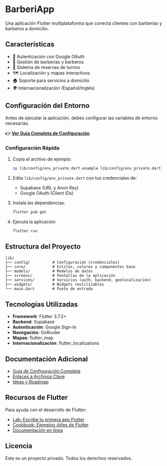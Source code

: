 # BarberiApp

Una aplicación Flutter multiplataforma que conecta clientes con barberías y barberos a domicilio.

## Características

- 🔐 Autenticación con Google OAuth
- 💈 Gestión de barberías y barberos
- 📅 Sistema de reservas de turnos
- 🗺️ Localización y mapas interactivos
- 🏠 Soporte para servicios a domicilio
- 🌍 Internacionalización (Español/Inglés)

## Configuración del Entorno

Antes de ejecutar la aplicación, debes configurar las variables de entorno necesarias.

**👉 [Ver Guía Completa de Configuración](docs/SETUP.md)**

### Configuración Rápida

1. Copia el archivo de ejemplo:
   ```bash
   cp lib/config/env_private.dart.example lib/config/env_private.dart
   ```

2. Edita `lib/config/env_private.dart` con tus credenciales de:
   - Supabase (URL y Anon Key)
   - Google OAuth (Client IDs)

3. Instala las dependencias:
   ```bash
   flutter pub get
   ```

4. Ejecuta la aplicación:
   ```bash
   flutter run
   ```

## Estructura del Proyecto

```
lib/
├── config/          # Configuración (credenciales)
├── core/            # Estilos, colores y componentes base
├── models/          # Modelos de datos
├── screens/         # Pantallas de la aplicación
├── services/        # Servicios (auth, backend, geolocalización)
├── widgets/         # Widgets reutilizables
└── main.dart        # Punto de entrada
```

## Tecnologías Utilizadas

- **Framework**: Flutter 3.7.2+
- **Backend**: Supabase
- **Autenticación**: Google Sign-In
- **Navegación**: GoRouter
- **Mapas**: flutter_map
- **Internacionalización**: flutter_localizations

## Documentación Adicional

- [Guía de Configuración Completa](docs/SETUP.md)
- [Enlaces a Archivos Clave](docs/links.md)
- [Ideas y Roadmap](Ideas.txt)

## Recursos de Flutter

Para ayuda con el desarrollo de Flutter:

- [Lab: Escribe tu primera app Flutter](https://docs.flutter.dev/get-started/codelab)
- [Cookbook: Ejemplos útiles de Flutter](https://docs.flutter.dev/cookbook)
- [Documentación en línea](https://docs.flutter.dev/)

## Licencia

Este es un proyecto privado. Todos los derechos reservados.
